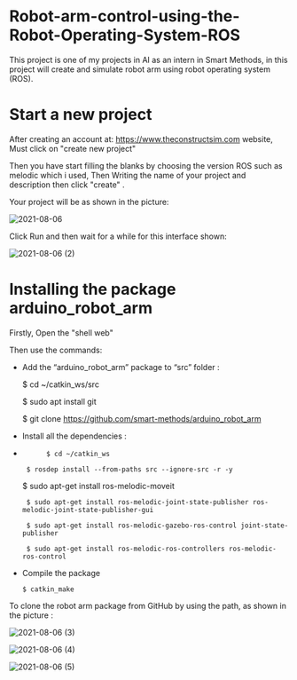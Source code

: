 # Robot-arm-control-using-the-Robot-Operating-System-ROS
This project is one of my projects in AI as an intern in Smart Methods, in this project will create and simulate robot arm using robot operating system (ROS).
# Start a new project 
After creating an account at: https://www.theconstructsim.com website, Must click on "create new project" 

Then you have start filling the blanks by choosing the version ROS such as melodic which i used, Then Writing the name of your project and description then click "create" .

Your project will be as shown in the picture:

![2021-08-06](https://user-images.githubusercontent.com/63214056/128528411-5fba8aa7-377c-4e23-90ce-d880492da6df.png)

Click Run and then wait for a while for this interface shown:

![2021-08-06 (2)](https://user-images.githubusercontent.com/63214056/128530384-f7665d1f-7f59-44e5-bfb0-9c6b605febe0.png)


# Installing the package arduino_robot_arm 
Firstly, Open the "shell web"

Then use the commands:

 - Add the “arduino_robot_arm” package to “src” folder :
 
	$ cd ~/catkin_ws/src
	
	$ sudo apt install git
	
	$ git clone https://github.com/smart-methods/arduino_robot_arm 
  
- Install all the dependencies :
-  
        	$ cd ~/catkin_ws
	
       $ rosdep install --from-paths src --ignore-src -r -y
	
   	$ sudo apt-get install ros-melodic-moveit
	
	   $ sudo apt-get install ros-melodic-joint-state-publisher ros-melodic-joint-state-publisher-gui
	
	   $ sudo apt-get install ros-melodic-gazebo-ros-control joint-state-publisher
	
	   $ sudo apt-get install ros-melodic-ros-controllers ros-melodic-ros-control
	
- Compile the package

      $ catkin_make

To clone the robot arm package from GitHub by using the path, as shown in the picture :

![2021-08-06 (3)](https://user-images.githubusercontent.com/63214056/128531409-9b7da7cf-cfee-4522-8032-b7368cd471a2.png)

![2021-08-06 (4)](https://user-images.githubusercontent.com/63214056/128531418-2892d80e-2d43-4f68-83cc-f60978569474.png)

![2021-08-06 (5)](https://user-images.githubusercontent.com/63214056/128531424-99a0e53a-71c8-435d-b3fe-5fd54f61cb68.png)




